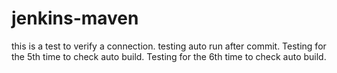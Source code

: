 # jenkins-maven
this is a test to verify a connection.
testing auto run after commit.
Testing for the 5th time to check auto build.
Testing for the 6th time to check auto build.
